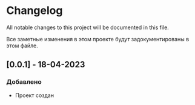 # Changelog
All notable changes to this project will be documented in this file.

Все заметные изменения в этом проекте будут задокументированы в этом файле.

## [0.0.1] - 18-04-2023
### Добавлено
- Проект создан
